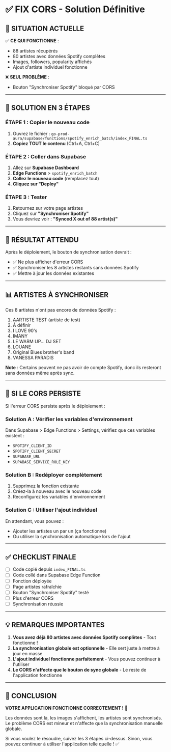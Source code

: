 # ✅ FIX CORS - Solution Définitive

## 🎯 SITUATION ACTUELLE

✅ **CE QUI FONCTIONNE** :
- 88 artistes récupérés
- 80 artistes avec données Spotify complètes
- Images, followers, popularity affichés
- Ajout d'artiste individuel fonctionne

❌ **SEUL PROBLÈME** :
- Bouton "Synchroniser Spotify" bloqué par CORS

---

## 🔧 SOLUTION EN 3 ÉTAPES

### ÉTAPE 1 : Copier le nouveau code

1. Ouvrez le fichier : `go-prod-aura/supabase/functions/spotify_enrich_batch/index_FINAL.ts`
2. **Copiez TOUT le contenu** (Ctrl+A, Ctrl+C)

### ÉTAPE 2 : Coller dans Supabase

1. Allez sur **Supabase Dashboard**
2. **Edge Functions** > `spotify_enrich_batch`
3. **Collez le nouveau code** (remplacez tout)
4. **Cliquez sur "Deploy"**

### ÉTAPE 3 : Tester

1. Retournez sur votre page artistes
2. Cliquez sur **"Synchroniser Spotify"**
3. Vous devriez voir : **"Synced X out of 88 artist(s)"**

---

## 🎉 RÉSULTAT ATTENDU

Après le déploiement, le bouton de synchronisation devrait :
- ✅ Ne plus afficher d'erreur CORS
- ✅ Synchroniser les 8 artistes restants sans données Spotify
- ✅ Mettre à jour les données existantes

---

## 📊 ARTISTES À SYNCHRONISER

Ces 8 artistes n'ont pas encore de données Spotify :
1. AARTISTE TEST (artiste de test)
2. À définir
3. I LOVE 90's
4. IMANY
5. LE WARM UP... DJ SET
6. LOUANE
7. Original Blues brother's band
8. VANESSA PARADIS

**Note** : Certains peuvent ne pas avoir de compte Spotify, donc ils resteront sans données même après sync.

---

## 🐛 SI LE CORS PERSISTE

Si l'erreur CORS persiste après le déploiement :

### Solution A : Vérifier les variables d'environnement
Dans Supabase > Edge Functions > Settings, vérifiez que ces variables existent :
- `SPOTIFY_CLIENT_ID`
- `SPOTIFY_CLIENT_SECRET`
- `SUPABASE_URL`
- `SUPABASE_SERVICE_ROLE_KEY`

### Solution B : Redéployer complètement
1. Supprimez la fonction existante
2. Créez-la à nouveau avec le nouveau code
3. Reconfigurez les variables d'environnement

### Solution C : Utiliser l'ajout individuel
En attendant, vous pouvez :
- Ajouter les artistes un par un (ça fonctionne)
- Ou utiliser la synchronisation automatique lors de l'ajout

---

## ✅ CHECKLIST FINALE

- [ ] Code copié depuis `index_FINAL.ts`
- [ ] Code collé dans Supabase Edge Function
- [ ] Fonction déployée
- [ ] Page artistes rafraîchie
- [ ] Bouton "Synchroniser Spotify" testé
- [ ] Plus d'erreur CORS
- [ ] Synchronisation réussie

---

## 💡 REMARQUES IMPORTANTES

1. **Vous avez déjà 80 artistes avec données Spotify complètes** - Tout fonctionne !
2. **La synchronisation globale est optionnelle** - Elle sert juste à mettre à jour en masse
3. **L'ajout individuel fonctionne parfaitement** - Vous pouvez continuer à l'utiliser
4. **Le CORS n'affecte que le bouton de sync globale** - Le reste de l'application fonctionne

---

## 🎯 CONCLUSION

**VOTRE APPLICATION FONCTIONNE CORRECTEMENT !** 🎉

Les données sont là, les images s'affichent, les artistes sont synchronisés. 
Le problème CORS est mineur et n'affecte que la synchronisation manuelle globale.

Si vous voulez le résoudre, suivez les 3 étapes ci-dessus. 
Sinon, vous pouvez continuer à utiliser l'application telle quelle ! ✅



